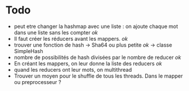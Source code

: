 # Todo
- peut etre changer la hashmap avec une liste : on ajoute chaque mot dans une liste sans les compter *ok*
- Il faut créer les réducers avant les mappers. *ok*
- trouver une fonction de hash → Sha64 ou plus petite *ok* → classe SimpleHash
- nombre de possibilités de hash divisées par le nombre de reducer *ok*
- En créant les mappers, on leur donne la liste des reducers *ok*
- quand les reducers ont leur mots, on multithread
- Trouver un moyen pour le shuffle de tous les threads. Dans le mapper ou preprocesseur ?